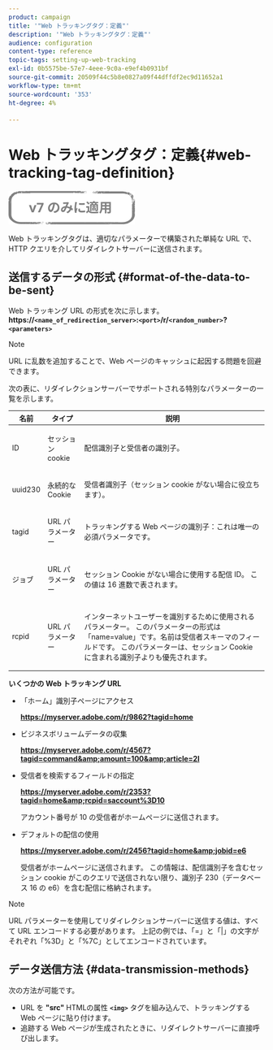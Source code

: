 ```yaml
---
product: campaign
title: '"Web トラッキングタグ：定義"'
description: '"Web トラッキングタグ：定義"'
audience: configuration
content-type: reference
topic-tags: setting-up-web-tracking
exl-id: 0b5575be-57e7-4eee-9c0a-e9ef4b0931bf
source-git-commit: 20509f44c5b8e0827a09f44dffdf2ec9d11652a1
workflow-type: tm+mt
source-wordcount: '353'
ht-degree: 4%

---
```


# Web トラッキングタグ：定義{#web-tracking-tag-definition}

![](../../assets/v7-only.svg)

Web トラッキングタグは、適切なパラメーターで構築された単純な URL で、HTTP クエリを介してリダイレクトサーバーに送信されます。

## 送信するデータの形式 {#format-of-the-data-to-be-sent}

Web トラッキング URL の形式を次に示します。 **https://`<name_of_redirection_server>`:`<port>`/r/`<random_number>`?`<parameters>`**

>[!NOTE]
>
>URL に乱数を追加することで、Web ページのキャッシュに起因する問題を回避できます。

次の表に、リダイレクションサーバーでサポートされる特別なパラメーターの一覧を示します。

<table>
                     <thead>
                        <tr>
                           <th>名前</th>
                           <th>タイプ</th>
                           <th>説明</th> 
                        </tr> 
                     </thead>
                     <tbody>
                        <tr>
                           <td>
                              <p>ID</p> 
                           </td>
                           <td>
                              <p>セッション cookie</p> 
                           </td>
                           <td>
                              <p>配信識別子と受信者の識別子。</p> 
                           </td> 
                        </tr>
                        <tr>
                           <td>
                              <p>uuid230</p> 
                           </td>
                           <td>
                              <p>永続的な Cookie</p> 
                           </td>
                           <td>
                              <p>受信者識別子（セッション cookie がない場合に役立ちます）。</p> 
                           </td> 
                        </tr>
                        <tr>
                           <td>
                              <p>tagid</p> 
                           </td>
                           <td>
                              <p>URL パラメーター</p> 
                           </td>
                           <td>
                              <p>トラッキングする Web ページの識別子：これは唯一の必須パラメータです。</p> 
                           </td> 
                        </tr>
                        <tr>
                           <td>
                              <p>ジョブ</p> 
                           </td>
                           <td>
                              <p>URL パラメーター</p> 
                           </td>
                           <td>
                              <p>セッション Cookie がない場合に使用する配信 ID。 この値は 16 進数で表されます。
                              </p> 
                           </td> 
                        </tr>
                        <tr>
                           <td>
                              <p>rcpid</p> 
                           </td>
                           <td>
                              <p>URL パラメーター</p> 
                           </td>
                           <td>
                              <p>インターネットユーザーを識別するために使用されるパラメーター。 このパラメーターの形式は「name=value」です。名前は受信者スキーマのフィールドです。 このパラメーターは、セッション Cookie に含まれる識別子よりも優先されます。
                              </p> 
                           </td> 
                        </tr> 
                     </tbody>  
                  </table>

**いくつかの Web トラッキング URL**

* 「ホーム」識別子ページにアクセス

   **https://myserver.adobe.com/r/9862?tagid=home**

* ビジネスボリュームデータの収集

   **https://myserver.adobe.com/r/4567?tagid=command&amp;amount=100&amp;article=2l**

* 受信者を検索するフィールドの指定

   **https://myserver.adobe.com/r/2353?tagid=home&amp;rcpid=saccount%3D10**

   アカウント番号が 10 の受信者がホームページに送信されます。

* デフォルトの配信の使用

   **https://myserver.adobe.com/r/2456?tagid=home&amp;jobid=e6**

   受信者がホームページに送信されます。 この情報は、配信識別子を含むセッション cookie がこのクエリで送信されない限り、識別子 230（データベース 16 の e6）を含む配信に格納されます。

>[!NOTE]
>
>URL パラメーターを使用してリダイレクションサーバーに送信する値は、すべて URL エンコードする必要があります。 上記の例では、「=」と「|」の文字がそれぞれ「%3D」と「%7C」としてエンコードされています。

## データ送信方法 {#data-transmission-methods}

次の方法が可能です。

* URL を **&quot;src&quot;** HTMLの属性 **`<img>`** タグを組み込んで、トラッキングする Web ページに貼り付けます。
* 追跡する Web ページが生成されたときに、リダイレクトサーバーに直接呼び出します。
